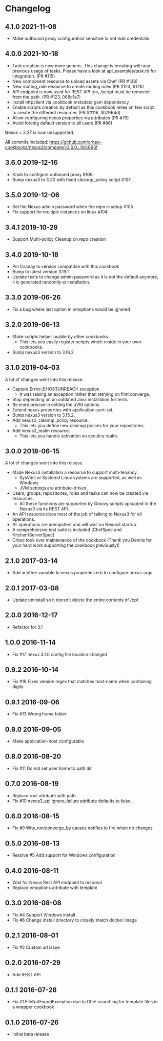 # Changelog

## 4.1.0 2021-11-08

- Make outbound proxy configuration sensitive to not leak credentials

## 4.0.0 2021-10-18

- Task creation is now more generic. This change is breaking with any previous
  usage of tasks. Please have a look at api_examples/task.rb for integration.
  (PR #115)
- New component resource to upload assets via Chef (PR #128)
- New routing_rule resource to create routing rules (PR #123, #126)
- API endpoint is now used for REST API too, /script must be removed
  from the path. (PR #123, 068c1a7)
- Install httpclient via cookbook metadata gem dependency
- Enable scripts creation by default as this cookbook relies on few
  script to create the different resources (PR ##116, 307964d)
- Allow configuring nexus.properties via attributes (PR #79)
- Avoid forcing default version to all users (PR #96)

Nexus < 3.27 is now unsupported.

All commits included: https://github.com/criteo-cookbooks/nexus3/compare/v3.6.0...8dc896f

## 3.6.0 2019-12-16

- Knob to configure outbound proxy #106
- Bump nexus3 to 3.20 with fixed cleanup_policy script #107

## 3.5.0 2019-12-06

- Set the Nexus admin password when the repo is setup #105
- Fix support for multiple instances on linux #104

## 3.4.1 2019-10-29

- Support Multi-policy Cleanup on repo creation

## 3.4.0 2019-10-18

- Pin faraday to version compatible with this cookbook
- Bump to latest version 3.19.1
- Update tests to change admin password as it is not the default
  anymore, it is generated randomly at installation.

## 3.3.0 2019-06-26

- Fix a bug where last option in vmoptions would be ignored

## 3.2.0 2019-06-13

- Make scripts helper usable by other cookbooks.
  - This lets you easily register scripts which reside in your own cookbooks.
- Bump nexus3 version to 3.16.2

## 3.1.0 2019-04-03

A lot of changes went into this release.

- Capture Errno::EHOSTUNREACH exception.
  - It was raising an exception rather than retrying on first converge.
- Stop depending on an outdated Java installation for tests.
- Be more precise in setting the JVM options.
- Extend nexus.properties with application-port-ssl.
- Bump nexus3 version to 3.15.2.
- Add nexus3_cleanup_policy resource.
  - This lets you define new cleanup polices for your repositories.
- Add nexus3_realm resource.
  - This lets you handle activation on secutiry realm.

## 3.0.0 2018-06-15

A lot of changes went into this release.

- Made Nexus3 installation a resource to support multi-tenancy.
  - SysVinit or Systemd Linux systems are supported, as well as Windows.
  - JVM settings are attribute-driven.
- Users, groups, repositories, roles and tasks can now be created via
  resources.
  - All these functions are supported by Groovy scripts uploaded to the Nexus3
    via its REST API.
- An API resource does most of the job of talking to Nexus3 for all
  operations.
- All operations are idempotent and will wait on Nexus3 startup.
- A comprehensive test suite is included (ChefSpec and Kitchen/ServerSpec)
- Criteo took over maintenance of the cookbook (Thank you Dennis for your hard
  work supporting the cookbook previously!)

## 2.1.0 2017-03-14

- Add another variable to nexus.properties.erb to configure nexus-args

## 2.0.1 2017-03-08

- Update uninstall so it doesn't delete the entire contents of /opt

## 2.0.0 2016-12-17

- Refactor for 3.1

## 1.0.0 2016-11-14

- Fix #17 nexus 3.1.0 config file location changed

## 0.9.2 2016-10-14

- Fix #16 Fixes version regex that matches host-name when containing digits 

## 0.9.1 2016-09-06

- Fix #13 Wrong home folder

## 0.9.0 2016-09-05

- Make application-host configurable

## 0.8.0 2016-08-20

- Fix #11 Do not set user home to path dir

## 0.7.0 2016-08-19

- Replace root attribute with path
- Fix #10 nexus3_api ignore_failure attribute defaults to false 

## 0.6.0 2016-08-15

- Fix #9 Why_run/converge_by causes notifies to fire when no changes

## 0.5.0 2016-08-13

- Resolve #5 Add support for Windows configuration

## 0.4.0 2016-08-11

- Wait for Nexus Rest API endpoint to respond
- Replace vmoptions attribute with template

## 0.3.0 2016-08-08

- Fix #4 Support Windows install
- Fix #6 Change install directory to closely match docker image

## 0.2.1 2016-08-01

- Fix #2 Custom url issue

## 0.2.0 2016-07-29

- Add REST API

## 0.1.1 2016-07-28

- Fix #1 FileNotFoundException due to Chef searching for template files in a wrapper cookbook

## 0.1.0 2016-07-26

- Initial beta release
